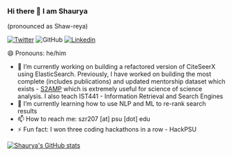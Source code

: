 ### Hi there 👋 I am Shaurya 
(pronounced as Shaw-reya)

[![Twitter](https://img.shields.io/twitter/follow/shauryr?style=social)](https://twitter.com/intent/follow?screen_name=shauryr)
![GitHub](https://img.shields.io/github/followers/shauryr?label=Follow&style=social)
[![Linkedin](https://img.shields.io/badge/-shaurya-blue?style=flat-square&logo=Linkedin&logoColor=white&link=https://www.linkedin.com/in/shaurya-rohatgi/)](https://www.linkedin.com/in/shaurya-rohatgi/)


<!--
**shauryr/shauryr** is a ✨ _special_ ✨ repository because its `README.md` (this file) appears on your GitHub profile.

Here are some ideas to get you started:

- 🔭 I’m currently working on ...
- 🌱 I’m currently learning ...
- 👯 I’m looking to collaborate on ...
- 🤔 I’m looking for help with ...
- 💬 Ask me about ...
- 📫 How to reach me: ...
- 😄 Pronouns: ...
- ⚡ Fun fact: ...
-->
😄 Pronouns: he/him
- 🔭 I’m currently working on building a refactored version of CiteSeerX using ElasticSearch. Previously, I have worked on building the most complete (includes publications) and updated mentorship dataset which exists - [S2AMP](https://github.com/allenai/s2amp-data) which is extremely useful for science of science analysis. I also teach IST441 - Information Retrieval and Search Engines
- 🌱 I’m currently learning how to use NLP and ML to re-rank search results
- 📫 How to reach me: szr207 [at] psu [dot] edu
- ⚡ Fun fact: I won three coding hackathons in a row - HackPSU

[![Shaurya's GitHub stats](https://github-readme-stats.vercel.app/api?username=shauryr&show_icons=true&theme=dracula)](https://github.com/anuraghazra/github-readme-stats)
